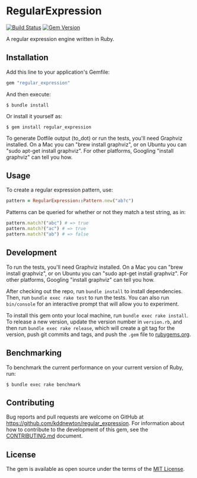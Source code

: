 # RegularExpression

[![Build Status](https://github.com/kddnewton/regular_expression/workflows/Main/badge.svg)](https://github.com/kddnewton/regular_expression/actions)
[![Gem Version](https://img.shields.io/gem/v/regular_expression.svg)](https://rubygems.org/gems/regular_expression)

A regular expression engine written in Ruby.

## Installation

Add this line to your application's Gemfile:

```ruby
gem "regular_expression"
```

And then execute:

    $ bundle install

Or install it yourself as:

    $ gem install regular_expression

To generate Dotfile output (to_dot) or run the tests, you'll need Graphviz installed. On a Mac you can "brew install graphviz", or on Ubuntu you can "sudo apt-get install graphviz". For other platforms, Googling "install graphviz" can tell you how.

## Usage

To create a regular expression pattern, use:

```ruby
pattern = RegularExpression::Pattern.new("ab?c")
```

Patterns can be queried for whether or not they match a test string, as in:

```ruby
pattern.match?("abc") # => true
pattern.match?("ac") # => true
pattern.match?("ab") # => false
```

## Development

To run the tests, you'll need Graphviz installed. On a Mac you can "brew install graphviz", or on Ubuntu you can "sudo apt-get install graphviz". For other platforms, Googling "install graphviz" can tell you how.

After checking out the repo, run `bundle install` to install dependencies. Then, run `bundle exec rake test` to run the tests. You can also run `bin/console` for an interactive prompt that will allow you to experiment.

To install this gem onto your local machine, run `bundle exec rake install`. To release a new version, update the version number in `version.rb`, and then run `bundle exec rake release`, which will create a git tag for the version, push git commits and tags, and push the `.gem` file to [rubygems.org](https://rubygems.org).

## Benchmarking

To benchmark the current performance on your current version of Ruby, run:

    $ bundle exec rake benchmark

## Contributing

Bug reports and pull requests are welcome on GitHub at https://github.com/kddnewton/regular_expression. For information about how to contribute to the development of this gem, see the [CONTRIBUTING.md](CONTRIBUTING.md) document.

## License

The gem is available as open source under the terms of the [MIT License](https://opensource.org/licenses/MIT).

